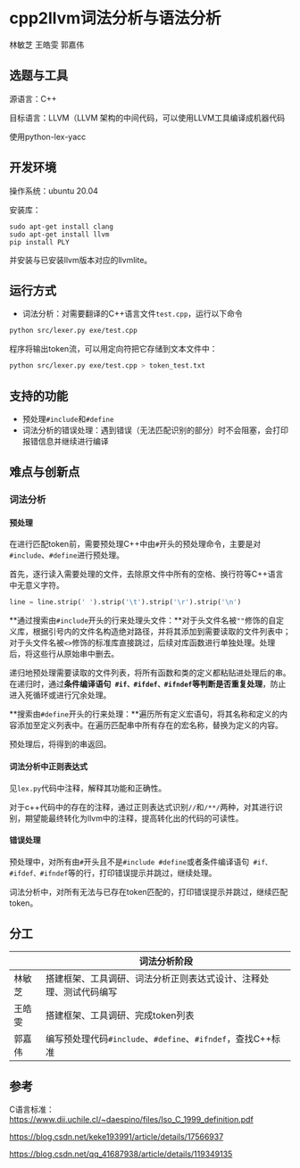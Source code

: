 # cpp2llvm词法分析与语法分析

林敏芝 王皓雯 郭嘉伟

## 选题与工具

源语言：C++

目标语言：LLVM（LLVM 架构的中间代码，可以使用LLVM工具编译成机器代码

使用python-lex-yacc

## 开发环境

操作系统：ubuntu 20.04

安装库：

```
sudo apt-get install clang
sudo apt-get install llvm
pip install PLY
```

并安装与已安装llvm版本对应的llvmlite。

## 运行方式
+ 词法分析：对需要翻译的C++语言文件`test.cpp`，运行以下命令

``` bash
python src/lexer.py exe/test.cpp
```

程序将输出token流，可以用定向符把它存储到文本文件中：

``` bash
python src/lexer.py exe/test.cpp > token_test.txt
```
## 支持的功能

+ 预处理`#include`和`#define`
+ 词法分析的错误处理：遇到错误（无法匹配识别的部分）时不会阻塞，会打印报错信息并继续进行编译

## 难点与创新点

### 词法分析

#### 预处理

在进行匹配token前，需要预处理C++中由`#`开头的预处理命令，主要是对`#include`、`#define`进行预处理。

首先，逐行读入需要处理的文件，去除原文件中所有的空格、换行符等C++语言中无意义字符。

```python
line = line.strip(' ').strip('\t').strip('\r').strip('\n')
```

**通过搜索由`#include`开头的行来处理头文件：**对于头文件名被`""`修饰的自定义库，根据引号内的文件名构造绝对路径，并将其添加到需要读取的文件列表中；对于头文件名被`<>`修饰的标准库直接跳过，后续对库函数进行单独处理。处理后，将这些行从原始串中删去。

递归地预处理需要读取的文件列表，将所有函数和类的定义都粘贴进处理后的串。在递归时，通过**条件编译语句` #if、#ifdef、#ifndef`等判断是否重复处理**，防止进入死循环或进行冗余处理。

**搜索由`#define`开头的行来处理：**遍历所有定义宏语句，将其名称和定义的内容添加至定义列表中。在遍历匹配串中所有存在的宏名称，替换为定义的内容。

预处理后，将得到的串返回。

#### 词法分析中正则表达式

见`lex.py`代码中注释，解释其功能和正确性。

对于c++代码中的存在的注释，通过正则表达式识别`//`和`/**/`两种，对其进行识别，期望能最终转化为llvm中的注释，提高转化出的代码的可读性。

#### 错误处理

预处理中，对所有由`#`开头且不是`#include #define`或者条件编译语句` #if、#ifdef、#ifndef`等的行，打印错误提示并跳过，继续处理。

词法分析中，对所有无法与已存在token匹配的，打印错误提示并跳过，继续匹配token。

## 分工

|        | 词法分析阶段                                                 |
| ------ | ------------------------------------------------------------ |
| 林敏芝 | 搭建框架、工具调研、词法分析正则表达式设计、注释处理、测试代码编写 |
| 王皓雯 | 搭建框架、工具调研、完成token列表                            |
| 郭嘉伟 | 编写预处理代码`#include`、`#define`、`#ifndef`，查找C++标准  |

## 参考

C语言标准：https://www.dii.uchile.cl/~daespino/files/Iso_C_1999_definition.pdf

https://blog.csdn.net/keke193991/article/details/17566937

https://blog.csdn.net/qq_41687938/article/details/119349135
